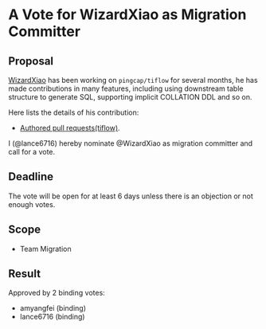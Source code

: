 # A Vote for WizardXiao as Migration Committer

## Proposal

[WizardXiao](https://github.com/WizardXiao) has been working on `pingcap/tiflow` for several months, he has made contributions in many features, including using downstream table structure to generate SQL, supporting implicit COLLATION DDL and so on.

Here lists the details of his contribution:

* [Authored pull requests(tiflow)](https://github.com/pingcap/tiflow/pulls?q=is%3Apr+author%3AWizardXiao+is%3Aclosed).

I (@lance6716) hereby nominate @WizardXiao as migration committer and call for a vote.

## Deadline

The vote will be open for at least 6 days unless there is an objection or not enough votes.

## Scope

* Team Migration

## Result

Approved by 2 binding votes:

* amyangfei (binding)
* lance6716 (binding)
